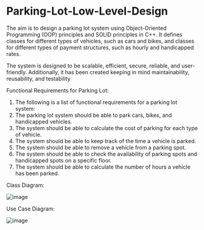 # Parking-Lot-Low-Level-Design
The aim is to design a parking lot system using Object-Oriented Programming (OOP) principles and SOLID principles in C++. 
It defines classes for different types of vehicles, such as cars and bikes, and classes for different types of payment structures, such as hourly and handicapped rates.

The system is designed to be scalable, efficient, secure, reliable, and user-friendly. Additionally, it has been created keeping in mind maintainability, reusability, and testability

Functional Requirements for Parking Lot:
1. The following is a list of functional requirements for a parking lot system:
2. The parking lot system should be able to park cars, bikes, and handicapped vehicles.
3. The system should be able to calculate the cost of parking for each type of vehicle.
4. The system should be able to keep track of the time a vehicle is parked.
5. The system should be able to remove a vehicle from a parking spot.
6. The system should be able to check the availability of parking spots and handicapped spots on a specific floor.
7. The system should be able to calculate the number of hours a vehicle has been parked.

Class Diagram:

![image](https://github.com/anmol201712/Parking-Lot-Low-Level-Design/assets/103591956/f9cc01fe-41b3-4038-ba20-db012b60921f)

Use Case Diagram:

![image](https://github.com/anmol201712/Parking-Lot-Low-Level-Design/assets/103591956/40baa2ae-c119-4148-a64e-a8865a881ce7)

